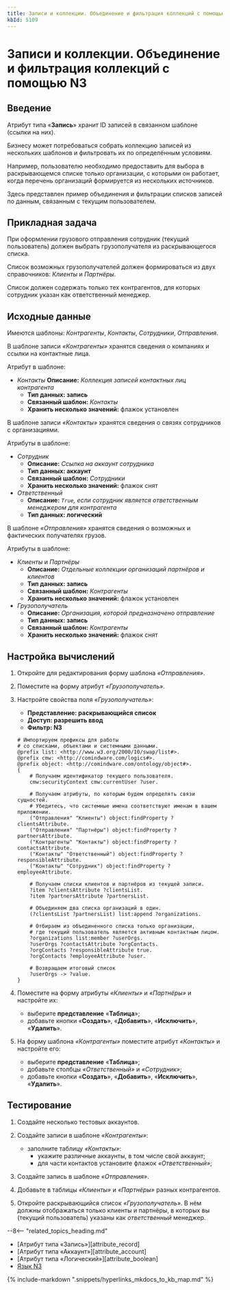 ```yaml
---
title: Записи и коллекции. Объединение и фильтрация коллекций с помощью N3
kbId: 5109
---
```


# Записи и коллекции. Объединение и фильтрация коллекций с помощью N3

## Введение

Атрибут типа «**Запись**» хранит ID записей в связанном шаблоне (ссылки на них).

Бизнесу может потребоваться собрать коллекцию записей из нескольких шаблонов и фильтровать их по определённым условиям.

Например, пользователю необходимо предоставить для выбора в раскрывающемся списке только организации, с которыми он работает, когда перечень организаций формируется из нескольких источников.

Здесь представлен пример объединения и фильтрации списков записей по данным, связанным с текущим пользователем.

## Прикладная задача

При оформлении грузового отправления сотрудник (текущий пользователь) должен выбрать грузополучателя из раскрывающегося списка.

Список возможных грузополучателей должен формироваться из двух справочников: *Клиенты* и *Партнёры*.

Список должен содержать только тех контрагентов, для которых сотрудник указан как ответственный менеджер.

## Исходные данные

Имеются шаблоны: *Контрагенты*, *Контакты*, *Сотрудники*, *Отправления*.

В шаблоне записи *«Контрагенты»* хранятся сведения о компаниях и ссылки на контактные лица.

Атрибут в шаблоне:

- *Контакты*
  **Описание:** *Коллекция записей контактных лиц контрагента*
  - **Тип данных: запись**
  - **Связанный шаблон:** *Контакты*
  - **Хранить несколько значений:** флажок установлен

В шаблоне записи *«Контакты»* хранятся сведения о связях сотрудников с организациями.

Атрибуты в шаблоне:

- *Сотрудник*
  - **Описание:** *Ссылка на аккаунт сотрудника*
  - **Тип данных: аккаунт**
  - **Связанный шаблон:** *Сотрудники*
  - **Хранить несколько значений:** флажок снят
- *Ответственный*
  - **Описание:** *`True`, если сотрудник является ответственным менеджером для контрагента*
  - **Тип данных: логический**

В шаблоне *«Отправления»* хранятся сведения о возможных и фактических получателях грузов.

Атрибуты в шаблоне:

- *Клиенты* и *Партнёры*
  - **Описание:** *Отдельные коллекции организаций партнёров и клиентов*
  - **Тип данных: запись**
  - **Связанный шаблон:** *Контрагенты*
  - **Хранить несколько значений:** флажок установлен
- *Грузополучатель*
  - **Описание:** *Организация, которой предназначено отправление*
  - **Тип данных: запись**
  - **Связанный шаблон:** *Контрагенты*
  - **Хранить несколько значений:** флажок снят

## Настройка вычислений

1. Откройте для редактирования форму шаблона *«Отправления»*.
2. Поместите на форму атрибут *«Грузополучатель»*.
3. Настройте свойства поля *«Грузополучатель»*:

   - **Представление: раскрывающийся список**
   - **Доступ: разрешить ввод**
   - **Фильтр: N3**

   ```
   # Импортируем префиксы для работы
   # со списками, объектами и системными данными.
   @prefix list: <http://www.w3.org/2000/10/swap/list#>.
   @prefix cmw: <http://comindware.com/logics#>.
   @prefix object: <http://comindware.com/ontology/object#>.
   {
       # Получаем идентификатор текущего пользователя.
       cmw:securityContext cmw:currentUser ?user.

       # Получаем атрибуты, по которым будем определять связи сущностей.
       # Убедитесь, что системные имена соответствуют именам в вашем приложении.
       ("Отправления" "Клиенты") object:findProperty ?clientsAttribute.
       ("Отправления" "Партнёры") object:findProperty ?partnersAttribute.
       ("Контрагенты" "Контакты") object:findProperty ?contactsAttribute.
       ("Контакты" "Ответственный") object:findProperty ?responsibleAttribute.
       ("Контакты" "Сотрудник") object:findProperty ?employeeAttribute.

       # Получаем списки клиентов и партнёров из текущей записи.
       ?item ?clientsAttribute ?clientsList.
       ?item ?partnersAttribute ?partnersList.

       # Объединяем два списка организаций в один.
       (?clientsList ?partnersList) list:append ?organizations.

       # Отбираем из объединенного списка только организации,
       # где текущий пользователь является активным контактным лицом.
       ?organizations list:member ?userOrgs.
       ?userOrgs ?contactsAttribute ?orgContacts.
       ?orgContacts ?responsibleAttribute true.
       ?orgContacts ?employeeAttribute ?user.

       # Возвращаем итоговый список
       ?userOrgs -> ?value.
   }

   ```
4. Поместите на форму атрибуты *«Клиенты»* и *«Партнёры»* и настройте их:

   - выберите **представление** «**Таблица**»;
   - добавьте кнопки «**Создать**», «**Добавить**», «**Исключить**», «**Удалить**».
5. На форму шаблона *«Контрагенты»* поместите атрибут *«Контакты»* и настройте его:

   - выберите **представление** «**Таблица**»;
   - добавьте столбцы *«Ответственный»* и *«Сотрудник»*;
   - добавьте кнопки «**Создать**», «**Добавить**», «**Исключить**», «**Удалить**».

## Тестирование

1. Создайте несколько тестовых аккаунтов.
2. Создайте записи в шаблоне *«Контрагенты»*:

   - заполните таблицу *«Контакты»*:
     - укажите различные аккаунты, в том числе свой аккаунт;
     - для части контактов установите флажок *«Ответственный»*;
3. Создайте запись в шаблоне *«Отправления»*.
4. Добавьте в таблицы *«Клиенты»* и *«Партнёры»* разных контрагентов.
5. Откройте раскрывающийся список *«Грузополучатель»*. В нём должны отображаться только клиенты и партнёры, в которых вы (текущий пользователь) указаны как *ответственный* менеджер.

--8<-- "related_topics_heading.md"

- [Атрибут типа «Запись»][attribute_record]
- [Атрибут типа «Аккаунт»][attribute_account]
- [Атрибут типа «Логический»][attribute_boolean]
- [Язык N3](https://kb.comindware.ru/category.php?id=877)

{% include-markdown ".snippets/hyperlinks_mkdocs_to_kb_map.md" %}
